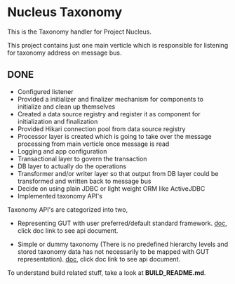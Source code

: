 Nucleus Taxonomy
================

This is the Taxonomy handler for Project Nucleus. 

This project contains just one main verticle which is responsible for listening for taxonomy address on message bus. 

DONE
----
* Configured listener
* Provided a initializer and finalizer mechanism for components to initialize and clean up themselves
* Created a data source registry and register it as component for initialization and finalization
* Provided Hikari connection pool from data source registry
* Processor layer is created which is going to take over the message processing from main verticle once message is read
* Logging and app configuration
* Transactional layer to govern the transaction
* DB layer to actually do the operations
* Transformer and/or writer layer so that output from DB layer could be transformed and written back to message bus
* Decide on using plain JDBC or light weight ORM like ActiveJDBC
* Implemented taxonomy API's 

Taxonomy API's are categorized  into two,

 -  Representing GUT with user preferred/default standard framework. <a href = "https://github.com/Gooru/nucleus-handlers-taxonomy/blob/master/api-docs/GUT-REPRESENTATION-WITH-USER-PREFER-TAXONOMY.MD" >doc</a>, click doc link to see api document.
 
 -  Simple or dummy taxonomy (There is no predefined hierarchy  levels and stored taxonomy data  has not necessarily  to be mapped with GUT representation). <a href = "https://github.com/Gooru/nucleus-handlers-taxonomy/blob/master/api-docs/TAXONOMY.MD" >doc</a>, click doc link to see api document.


To understand build related stuff, take a look at **BUILD_README.md**.


